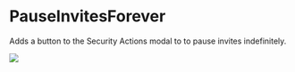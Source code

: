 # PauseInvitesForever

Adds a button to the Security Actions modal to to pause invites indefinitely.

![](https://github.com/Vendicated/Yuricord/assets/47677887/e5ba40a3-cb08-462a-8615-fb74dd54c790)


